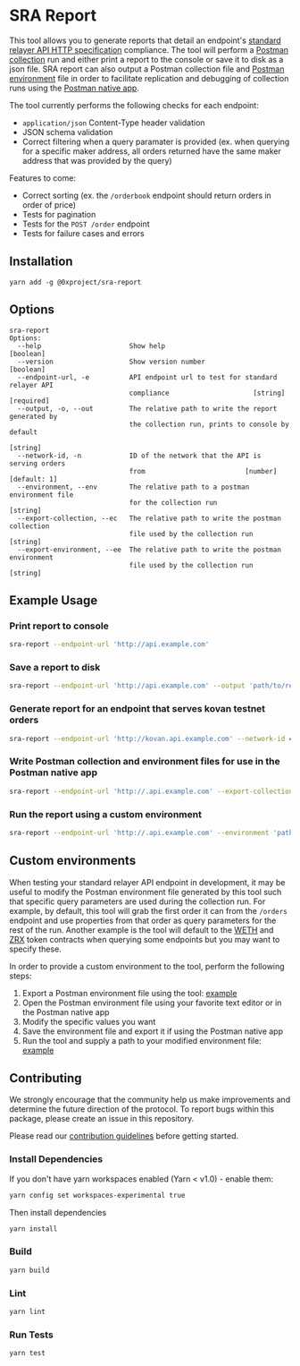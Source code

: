 # SRA Report

This tool allows you to generate reports that detail an endpoint's [standard relayer API HTTP specification](https://github.com/0xProject/standard-relayer-api/blob/master/http/v0.md) compliance. The tool will perform a [Postman collection](https://www.getpostman.com/docs/v6/postman/collections/creating_collections) run and either print a report to the console or save it to disk as a json file. SRA report can also output a Postman collection file and [Postman environment](https://www.getpostman.com/docs/v6/postman/environments_and_globals/manage_environments) file in order to facilitate replication and debugging of collection runs using the [Postman native app](https://www.getpostman.com/docs/v6/postman/launching_postman/installation_and_updates).

The tool currently performs the following checks for each endpoint:

*   `application/json` Content-Type header validation
*   JSON schema validation
*   Correct filtering when a query paramater is provided (ex. when querying for a specific maker address, all orders returned have the same maker address that was provided by the query)

Features to come:

*   Correct sorting (ex. the `/orderbook` endpoint should return orders in order of price)
*   Tests for pagination
*   Tests for the `POST /order` endpoint
*   Tests for failure cases and errors

## Installation

`yarn add -g @0xproject/sra-report`

## Options

```
sra-report
Options:
  --help                      Show help                                [boolean]
  --version                   Show version number                      [boolean]
  --endpoint-url, -e          API endpoint url to test for standard relayer API
                              compliance                     [string] [required]
  --output, -o, --out         The relative path to write the report generated by
                              the collection run, prints to console by default
                                                                        [string]
  --network-id, -n            ID of the network that the API is serving orders
                              from                         [number] [default: 1]
  --environment, --env        The relative path to a postman environment file
                              for the collection run                    [string]
  --export-collection, --ec   The relative path to write the postman collection
                              file used by the collection run           [string]
  --export-environment, --ee  The relative path to write the postman environment
                              file used by the collection run           [string]
```

## Example Usage

### Print report to console

```bash
sra-report --endpoint-url 'http://api.example.com'
```

### Save a report to disk

```bash
sra-report --endpoint-url 'http://api.example.com' --output 'path/to/report.json'
```

### Generate report for an endpoint that serves kovan testnet orders

```bash
sra-report --endpoint-url 'http://kovan.api.example.com' --network-id 42
```

### Write Postman collection and environment files for use in the Postman native app

```bash
sra-report --endpoint-url 'http://.api.example.com' --export-collection 'path/to/collection.json' --export-environment 'path/to/environment.json'
```

### Run the report using a custom environment

```bash
sra-report --endpoint-url 'http://.api.example.com' --environment 'path/to/custom/environment.json'
```

## Custom environments

When testing your standard relayer API endpoint in development, it may be useful to modify the Postman environment file generated by this tool such that specific query parameters are used during the collection run. For example, by default, this tool will grab the first order it can from the `/orders` endpoint and use properties from that order as query parameters for the rest of the run. Another example is the tool will default to the [WETH](https://etherscan.io/address/0xc02aaa39b223fe8d0a0e5c4f27ead9083c756cc2) and [ZRX](https://etherscan.io/address/0xe41d2489571d322189246dafa5ebde1f4699f498) token contracts when querying some endpoints but you may want to specify these.

In order to provide a custom environment to the tool, perform the following steps:

1.  Export a Postman environment file using the tool: [example](#Write-Postman-collection-and-environment-files-for-use-in-the-Postman-native-app)
2.  Open the Postman environment file using your favorite text editor or in the Postman native app
3.  Modify the specific values you want
4.  Save the environment file and export it if using the Postman native app
5.  Run the tool and supply a path to your modified environment file: [example](#Run-the-report-using-a-custom-environment)

## Contributing

We strongly encourage that the community help us make improvements and determine the future direction of the protocol. To report bugs within this package, please create an issue in this repository.

Please read our [contribution guidelines](../../CONTRIBUTING.md) before getting started.

### Install Dependencies

If you don't have yarn workspaces enabled (Yarn < v1.0) - enable them:

```bash
yarn config set workspaces-experimental true
```

Then install dependencies

```bash
yarn install
```

### Build

```bash
yarn build
```

### Lint

```bash
yarn lint
```

### Run Tests

```bash
yarn test
```
